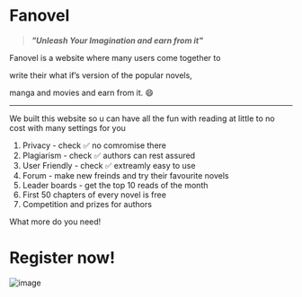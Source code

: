 # Fanovel
>**_"Unleash Your Imagination and earn from it"_**

Fanovel is a website where many users come together to

write their what if’s version of the popular novels,

manga and movies and earn from it. :smile:

---
We built this website so u can have all the fun with reading at little to no cost with many settings for you

1. Privacy - check ✅ no comromise there
2. Plagiarism - check ✅ authors can rest assured
3. User Friendly - check ✅ extreamly easy to use
4. Forum - make new freinds and try their favourite novels
5. Leader boards - get the top 10 reads of the month
6. First 50 chapters of every novel is free
7. Competition and prizes for authors


What more do you need!

# Register now!
![image](https://user-images.githubusercontent.com/99665942/156618759-f8bcd72a-4f95-4960-8574-a8517859e32d.png)
